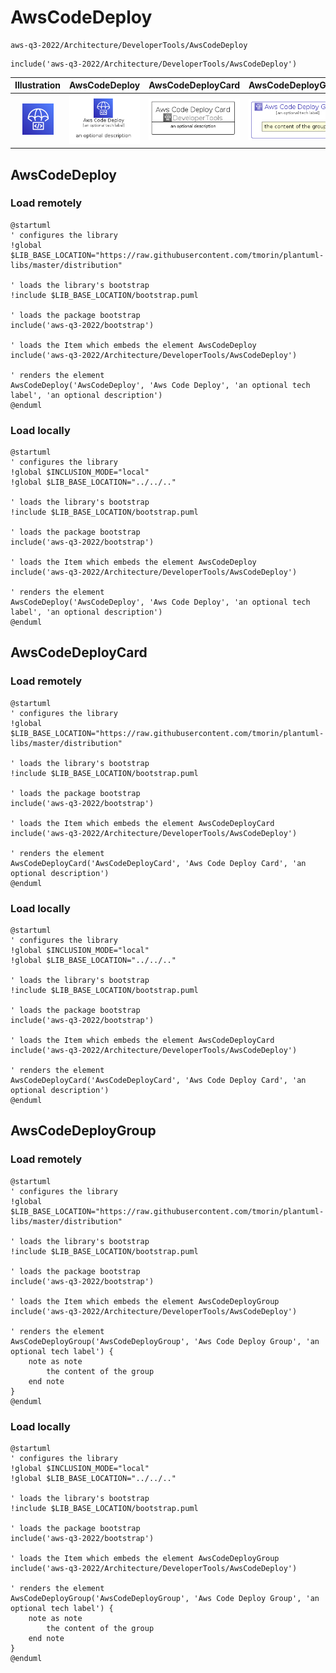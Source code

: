 # AwsCodeDeploy


```text
aws-q3-2022/Architecture/DeveloperTools/AwsCodeDeploy
```

```text
include('aws-q3-2022/Architecture/DeveloperTools/AwsCodeDeploy')
```



| Illustration | AwsCodeDeploy | AwsCodeDeployCard | AwsCodeDeployGroup |
| :---: | :---: | :---: | :---: |
| ![illustration for Illustration](../../../aws-q3-2022/Architecture/DeveloperTools/AwsCodeDeploy.png) | ![illustration for AwsCodeDeploy](../../../aws-q3-2022/Architecture/DeveloperTools/AwsCodeDeploy.Local.png) | ![illustration for AwsCodeDeployCard](../../../aws-q3-2022/Architecture/DeveloperTools/AwsCodeDeployCard.Local.png) | ![illustration for AwsCodeDeployGroup](../../../aws-q3-2022/Architecture/DeveloperTools/AwsCodeDeployGroup.Local.png) |




## AwsCodeDeploy

### Load remotely
```plantuml
@startuml
' configures the library
!global $LIB_BASE_LOCATION="https://raw.githubusercontent.com/tmorin/plantuml-libs/master/distribution"

' loads the library's bootstrap
!include $LIB_BASE_LOCATION/bootstrap.puml

' loads the package bootstrap
include('aws-q3-2022/bootstrap')

' loads the Item which embeds the element AwsCodeDeploy
include('aws-q3-2022/Architecture/DeveloperTools/AwsCodeDeploy')

' renders the element
AwsCodeDeploy('AwsCodeDeploy', 'Aws Code Deploy', 'an optional tech label', 'an optional description')
@enduml
```

### Load locally
```plantuml
@startuml
' configures the library
!global $INCLUSION_MODE="local"
!global $LIB_BASE_LOCATION="../../.."

' loads the library's bootstrap
!include $LIB_BASE_LOCATION/bootstrap.puml

' loads the package bootstrap
include('aws-q3-2022/bootstrap')

' loads the Item which embeds the element AwsCodeDeploy
include('aws-q3-2022/Architecture/DeveloperTools/AwsCodeDeploy')

' renders the element
AwsCodeDeploy('AwsCodeDeploy', 'Aws Code Deploy', 'an optional tech label', 'an optional description')
@enduml
```

## AwsCodeDeployCard

### Load remotely
```plantuml
@startuml
' configures the library
!global $LIB_BASE_LOCATION="https://raw.githubusercontent.com/tmorin/plantuml-libs/master/distribution"

' loads the library's bootstrap
!include $LIB_BASE_LOCATION/bootstrap.puml

' loads the package bootstrap
include('aws-q3-2022/bootstrap')

' loads the Item which embeds the element AwsCodeDeployCard
include('aws-q3-2022/Architecture/DeveloperTools/AwsCodeDeploy')

' renders the element
AwsCodeDeployCard('AwsCodeDeployCard', 'Aws Code Deploy Card', 'an optional description')
@enduml
```

### Load locally
```plantuml
@startuml
' configures the library
!global $INCLUSION_MODE="local"
!global $LIB_BASE_LOCATION="../../.."

' loads the library's bootstrap
!include $LIB_BASE_LOCATION/bootstrap.puml

' loads the package bootstrap
include('aws-q3-2022/bootstrap')

' loads the Item which embeds the element AwsCodeDeployCard
include('aws-q3-2022/Architecture/DeveloperTools/AwsCodeDeploy')

' renders the element
AwsCodeDeployCard('AwsCodeDeployCard', 'Aws Code Deploy Card', 'an optional description')
@enduml
```

## AwsCodeDeployGroup

### Load remotely
```plantuml
@startuml
' configures the library
!global $LIB_BASE_LOCATION="https://raw.githubusercontent.com/tmorin/plantuml-libs/master/distribution"

' loads the library's bootstrap
!include $LIB_BASE_LOCATION/bootstrap.puml

' loads the package bootstrap
include('aws-q3-2022/bootstrap')

' loads the Item which embeds the element AwsCodeDeployGroup
include('aws-q3-2022/Architecture/DeveloperTools/AwsCodeDeploy')

' renders the element
AwsCodeDeployGroup('AwsCodeDeployGroup', 'Aws Code Deploy Group', 'an optional tech label') {
    note as note
        the content of the group
    end note
}
@enduml
```

### Load locally
```plantuml
@startuml
' configures the library
!global $INCLUSION_MODE="local"
!global $LIB_BASE_LOCATION="../../.."

' loads the library's bootstrap
!include $LIB_BASE_LOCATION/bootstrap.puml

' loads the package bootstrap
include('aws-q3-2022/bootstrap')

' loads the Item which embeds the element AwsCodeDeployGroup
include('aws-q3-2022/Architecture/DeveloperTools/AwsCodeDeploy')

' renders the element
AwsCodeDeployGroup('AwsCodeDeployGroup', 'Aws Code Deploy Group', 'an optional tech label') {
    note as note
        the content of the group
    end note
}
@enduml
```


